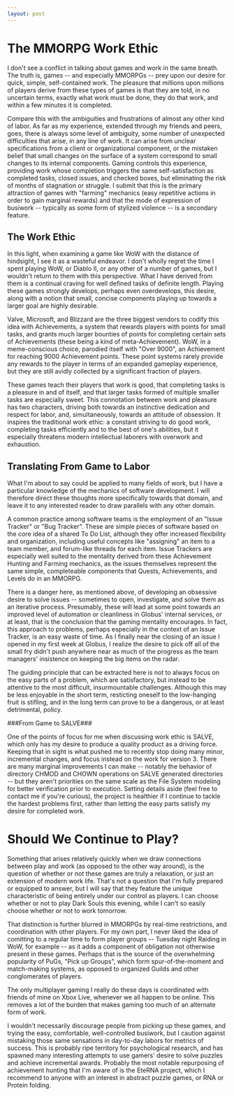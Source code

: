 ```yaml
---
layout: post
---
```


The MMORPG Work Ethic
=====================

I don't see a conflict in talking about games and work in the same breath.
The truth is, games -- and especially MMORPGs -- prey upon our desire for quick, simple, self-contained work.
The pleasure that millions upon millions of players derive from these types of games is that they are told, in no uncertain terms, exactly what work must be done, they do that work, and within a few minutes it is completed.

Compare this with the ambiguities and frustrations of almost any other kind of labor.
As far as my experience, extended through my friends and peers, goes, there is always some level of ambiguity, some number of unexpected difficulties that arise, in any line of work.
It can arise from unclear specifications from a client or organizational component, or the mistaken belief that small changes on the surface of a system correspond to small changes to its internal components.
Gaming controls this experience, providing work whose completion triggers the same self-satisfaction as completed tasks, closed issues, and checked boxes, but eliminating the risk of months of stagnation or struggle.
I submit that this is the primary attraction of games with "farming" mechanics (easy repetitive actions in order to gain marginal rewards) and that the mode of expression of busiwork -- typically as some form of stylized violence -- is a secondary feature.

The Work Ethic
--------------

In this light, when examining a game like WoW with the distance of hindsight, I see it as a wasteful endeavor.
I don't wholly regret the time I spent playing WoW, or Diablo II, or any other of a number of games, but I wouldn't return to them with this perspective.
What I have derived from them is a continual craving for well defined tasks of definite length.
Playing these games strongly develops, perhaps even overdevelops, this desire, along with a notion that small, concise components playing up towards a larger goal are highly desirable.

Valve, Microsoft, and Blizzard are the three biggest vendors to codify this idea with Achievements, a system that rewards players with points for small tasks, and grants much larger bounties of points for completing certain sets of Achievements (these being a kind of meta-Achievement).
WoW, in a meme-conscious choice, parodied itself with "Over 9000", an Achievement for reaching 9000 Achievement points.
These point systems rarely provide any rewards to the player in terms of an expanded gameplay experience, but they are still avidly collected by a significant fraction of players.

These games teach their players that work is good, that completing tasks is a pleasure in and of itself, and that larger tasks formed of multiple smaller tasks are especially sweet.
This connotation between work and pleasure has two characters, driving both towards an instinctive dedication and respect for labor, and, simultaneously, towards an attitude of obsession.
It inspires the traditional work ethic: a constant striving to do good work, completing tasks efficiently and to the best of one's abilities, but it especially threatens modern intellectual laborers with overwork and exhaustion.

Translating From Game to Labor
------------------------------

What I'm about to say could be applied to many fields of work, but I have a particular knowledge of the mechanics of software development.
I will therefore direct these thoughts more specifically towards that domain, and leave it to any interested reader to draw parallels with any other domain.

A common practice among software teams is the employment of an "Issue Tracker" or "Bug Tracker".
These are simple pieces of software based on the core idea of a shared To Do List, although they offer increased flexibility and organization, including useful concepts like "assigning" an item to a team member, and forum-like threads for each item.
Issue Trackers are especially well suited to the mentality derived from these Achievement Hunting and Farming mechanics, as the issues themselves represent the same simple, completeable components that Quests, Achievements, and Levels do in an MMORPG.

There is a danger here, as mentioned above, of developing an obsessive desire to solve issues -- sometimes to open, investigate, and solve them as an iterative process.
Presumably, these will lead at some point towards an improved level of automation or cleanliness in Globus' internal services, or at least, that is the conclusion that the gaming mentality encourages.
In fact, this approach to problems, perhaps especially in the context of an Issue Tracker, is an easy waste of time.
As I finally near the closing of an issue I opened in my first week at Globus, I realize the desire to pick off all of the small fry didn't push anywhere near as much of the progress as the team managers' insistence on keeping the big items on the radar.

The guiding principle that can be extracted here is not to always focus on the easy parts of a problem, which are satisfactory, but instead to be attentive to the most difficult, insurmountable challenges.
Although this may be less enjoyable in the short term, resticting oneself to the low-hanging fruit is stifling, and in the long term can prove to be a dangerous, or at least detrimental, policy.

###From Game to SALVE###

One of the points of focus for me when discussing work ethic is SALVE, which only has my desire to produce a quality product as a driving force.
Keeping that in sight is what pushed me to recently stop doing many minor, incremental changes, and focus instead on the work for version 3.
There are many marginal improvements I can make -- notably the behavior of directory CHMOD and CHOWN operations on SALVE generated directories -- but they aren't priorities on the same scale as the File System modeling for better verification prior to execution.
Setting details aside (feel free to contact me if you're curious), the project is healthier if I continue to tackle the hardest problems first, rather than letting the easy parts satisfy my desire for completed work.

Should We Continue to Play?
===========================

Something that arises relatively quickly when we draw connections between play and work (as opposed to the other way around), is the question of whether or not these games are truly a relaxation, or just an extension of modern work life.
That's not a question that I'm fully prepared or equipped to answer, but I will say that they feature the unique characteristic of being entirely under our control as players.
I can choose whether or not to play Dark Souls this evening, while I can't so easily choose whether or not to work tomorrow.

That distinction is further blurred in MMORPGs by real-time restrictions, and coordination with other players.
For my own part, I never liked the idea of comitting to a regular time to form player groups -- Tuesday night Raiding in WoW, for example -- as it adds a component of obligation not otherwise present in these games.
Perhaps that is the source of the overwhelming popularity of PuGs, "Pick up Groups", which form spur-of-the-moment and match-making systems, as opposed to organized Guilds and other conglomerates of players.

The only multiplayer gaming I really do these days is coordinated with friends of mine on Xbox Live, whenever we all happen to be online.
This removes a lot of the burden that makes gaming too much of an alternate form of work.

I wouldn't necessarily discourage people from picking up these games, and trying the easy, comfortable, well-controlled busiwork, but I caution against mistaking those same sensations in day-to-day labors for metrics of success.
This is probably ripe territory for psychological research, and has spawned many interesting attempts to use gamers' desire to solve puzzles and achieve incremental awards.
Probably the most notable repurposing of achievement hunting that I'm aware of is the EteRNA project, which I recommend to anyone with an interest in abstract puzzle games, or RNA or Protein folding.
